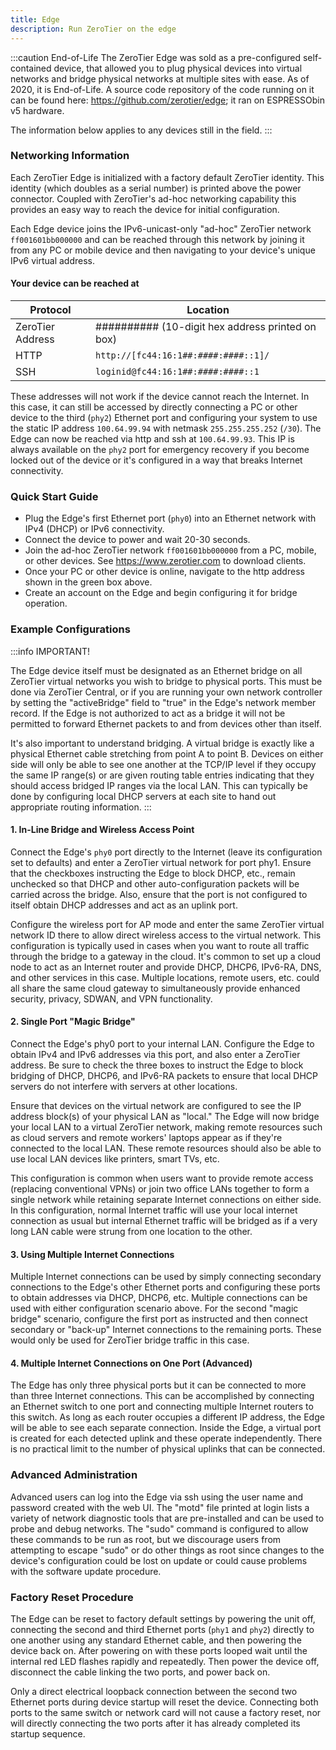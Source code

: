 ```yaml
---
title: Edge
description: Run ZeroTier on the edge
---
```


:::caution End-of-Life
The ZeroTier Edge was sold as a pre-configured self-contained device, that allowed you to plug physical devices into virtual networks and bridge physical networks at multiple sites with ease. As of 2020, it is End-of-Life. A source code repository of the code running on it can be found here: https://github.com/zerotier/edge; it ran on ESPRESSObin v5 hardware.

The information below applies to any devices still in the field.
:::

### Networking Information

Each ZeroTier Edge is initialized with a factory default ZeroTier identity. This identity (which doubles as a serial number) is printed above the power connector. Coupled with ZeroTier's ad-hoc networking capability this provides an easy way to reach the device for initial configuration.

Each Edge device joins the IPv6-unicast-only "ad-hoc" ZeroTier network `ff001601bb000000` and can be reached through this network by joining it from any PC or mobile device and then navigating to your device's unique IPv6 virtual address.

#### Your device can be reached at

|Protocol|Location|
|-|-|
|ZeroTier Address|########## (10-digit hex address printed on box)|
|HTTP|`http://[fc44:16:1##:####:####::1]/`|
|SSH|`loginid@fc44:16:1##:####:####::1`|

These addresses will not work if the device cannot reach the Internet. In this case, it can still be accessed by directly connecting a PC or other device to the third (`phy2`) Ethernet port and configuring your system to use the static IP address `100.64.99.94` with netmask `255.255.255.252` (`/30`). The Edge can now be reached via http and ssh at `100.64.99.93`. This IP is always available on the `phy2` port for emergency recovery if you become locked out of the device or it's configured in a way that breaks Internet connectivity.

### Quick Start Guide

- Plug the Edge's first Ethernet port (`phy0`) into an Ethernet network with IPv4 (DHCP) or IPv6 connectivity.
- Connect the device to power and wait 20-30 seconds.
- Join the ad-hoc ZeroTier network `ff001601bb000000` from a PC, mobile, or other devices. See https://www.zerotier.com to download clients.
- Once your PC or other device is online, navigate to the http address shown in the green box above.
- Create an account on the Edge and begin configuring it for bridge operation.

### Example Configurations

:::info IMPORTANT!

The Edge device itself must be designated as an Ethernet bridge on all ZeroTier virtual networks you wish to bridge to physical ports. This must be done via ZeroTier Central, or if you are running your own network controller by setting the "activeBridge" field to "true" in the Edge's network member record. If the Edge is not authorized to act as a bridge it will not be permitted to forward Ethernet packets to and from devices other than itself.

It's also important to understand bridging. A virtual bridge is exactly like a physical Ethernet cable stretching from point A to point B. Devices on either side will only be able to see one another at the TCP/IP level if they occupy the same IP range(s) or are given routing table entries indicating that they should access bridged IP ranges via the local LAN. This can typically be done by configuring local DHCP servers at each site to hand out appropriate routing information.
:::

#### 1. In-Line Bridge and Wireless Access Point

Connect the Edge's `phy0` port directly to the Internet (leave its configuration set to defaults) and enter a ZeroTier virtual network for port phy1. Ensure that the checkboxes instructing the Edge to block DHCP, etc., remain unchecked so that DHCP and other auto-configuration packets will be carried across the bridge. Also, ensure that the port is not configured to itself obtain DHCP addresses and act as an uplink port.

Configure the wireless port for AP mode and enter the same ZeroTier virtual network ID there to allow direct wireless access to the virtual network. This configuration is typically used in cases when you want to route all traffic through the bridge to a gateway in the cloud. It's common to set up a cloud node to act as an Internet router and provide DHCP, DHCP6, IPv6-RA, DNS, and other services in this case. Multiple locations, remote users, etc. could all share the same cloud gateway to simultaneously provide enhanced security, privacy, SDWAN, and VPN functionality.

#### 2. Single Port "Magic Bridge"

Connect the Edge's phy0 port to your internal LAN. Configure the Edge to obtain IPv4 and IPv6 addresses via this port, and also enter a ZeroTier address. Be sure to check the three boxes to instruct the Edge to block bridging of DHCP, DHCP6, and IPv6-RA packets to ensure that local DHCP servers do not interfere with servers at other locations.

Ensure that devices on the virtual network are configured to see the IP address block(s) of your physical LAN as "local." The Edge will now bridge your local LAN to a virtual ZeroTier network, making remote resources such as cloud servers and remote workers' laptops appear as if they're connected to the local LAN. These remote resources should also be able to use local LAN devices like printers, smart TVs, etc.

This configuration is common when users want to provide remote access (replacing conventional VPNs) or join two office LANs together to form a single network while retaining separate Internet connections on either side. In this configuration, normal Internet traffic will use your local internet connection as usual but internal Ethernet traffic will be bridged as if a very long LAN cable were strung from one location to the other.

#### 3. Using Multiple Internet Connections

Multiple Internet connections can be used by simply connecting secondary connections to the Edge's other Ethernet ports and configuring these ports to obtain addresses via DHCP, DHCP6, etc. Multiple connections can be used with either configuration scenario above. For the second "magic bridge" scenario, configure the first port as instructed and then connect secondary or "back-up" Internet connections to the remaining ports. These would only be used for ZeroTier bridge traffic in this case.

#### 4. Multiple Internet Connections on One Port (Advanced)

The Edge has only three physical ports but it can be connected to more than three Internet connections. This can be accomplished by connecting an Ethernet switch to one port and connecting multiple Internet routers to this switch. As long as each router occupies a different IP address, the Edge will be able to see each separate connection. Inside the Edge, a virtual port is created for each detected uplink and these operate independently. There is no practical limit to the number of physical uplinks that can be connected.

### Advanced Administration

Advanced users can log into the Edge via ssh using the user name and password created with the web UI. The "motd" file printed at login lists a variety of network diagnostic tools that are pre-installed and can be used to probe and debug networks. The "sudo" command is configured to allow these commands to be run as root, but we discourage users from attempting to escape "sudo" or do other things as root since changes to the device's configuration could be lost on update or could cause problems with the software update procedure.

### Factory Reset Procedure

The Edge can be reset to factory default settings by powering the unit off, connecting the second and third Ethernet ports (`phy1` and `phy2`) directly to one another using any standard Ethernet cable, and then powering the device back on. After powering on with these ports looped wait until the internal red LED flashes rapidly and repeatedly. Then power the device off, disconnect the cable linking the two ports, and power back on.

Only a direct electrical loopback connection between the second two Ethernet ports during device startup will reset the device. Connecting both ports to the same switch or network card will not cause a factory reset, nor will directly connecting the two ports after it has already completed its startup sequence.
